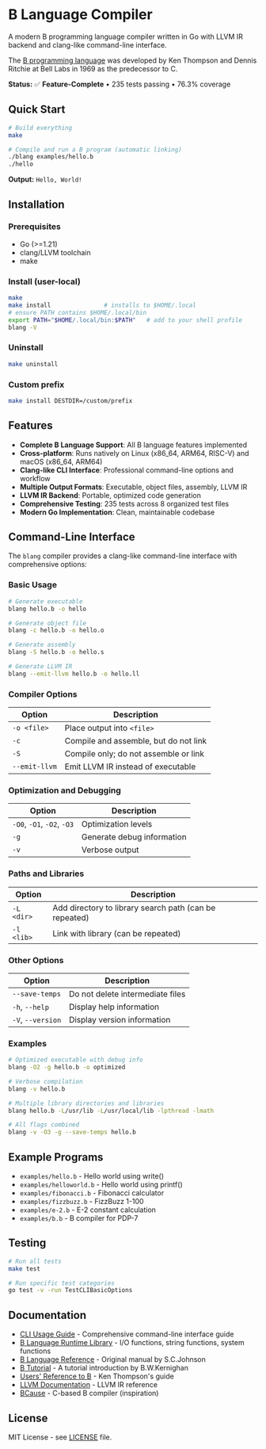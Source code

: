# B Language Compiler

A modern B programming language compiler written in Go with LLVM IR backend and clang-like command-line interface.

The [B programming language](https://en.wikipedia.org/wiki/B_(programming_language)) was developed by Ken Thompson and Dennis Ritchie at Bell Labs in 1969 as the predecessor to C.

**Status:** ✅ **Feature-Complete** • 235 tests passing • 76.3% coverage

## Quick Start

```bash
# Build everything
make

# Compile and run a B program (automatic linking)
./blang examples/hello.b
./hello
```

**Output:** `Hello, World!`

## Installation

### Prerequisites
- Go (>=1.21)
- clang/LLVM toolchain
- make

### Install (user-local)
```bash
make
make install               # installs to $HOME/.local
# ensure PATH contains $HOME/.local/bin
export PATH="$HOME/.local/bin:$PATH"   # add to your shell profile
blang -V
```

### Uninstall
```bash
make uninstall
```

### Custom prefix
```bash
make install DESTDIR=/custom/prefix
```

## Features

- **Complete B Language Support**: All B language features implemented
- **Cross-platform**: Runs natively on Linux (x86_64, ARM64, RISC-V) and macOS (x86_64, ARM64)
- **Clang-like CLI Interface**: Professional command-line options and workflow
- **Multiple Output Formats**: Executable, object files, assembly, LLVM IR
- **LLVM IR Backend**: Portable, optimized code generation
- **Comprehensive Testing**: 235 tests across 8 organized test files
- **Modern Go Implementation**: Clean, maintainable codebase

## Command-Line Interface

The `blang` compiler provides a clang-like command-line interface with comprehensive options:

### Basic Usage

```bash
# Generate executable
blang hello.b -o hello

# Generate object file
blang -c hello.b -o hello.o

# Generate assembly
blang -S hello.b -o hello.s

# Generate LLVM IR
blang --emit-llvm hello.b -o hello.ll
```

### Compiler Options

| Option | Description |
|--------|-------------|
| `-o <file>` | Place output into `<file>` |
| `-c` | Compile and assemble, but do not link |
| `-S` | Compile only; do not assemble or link |
| `--emit-llvm` | Emit LLVM IR instead of executable |

### Optimization and Debugging

| Option | Description |
|--------|-------------|
| `-O0`, `-O1`, `-O2`, `-O3` | Optimization levels |
| `-g` | Generate debug information |
| `-v` | Verbose output |

### Paths and Libraries

| Option | Description |
|--------|-------------|
| `-L <dir>` | Add directory to library search path (can be repeated) |
| `-l <lib>` | Link with library (can be repeated) |

### Other Options

| Option | Description |
|--------|-------------|
| `--save-temps` | Do not delete intermediate files |
| `-h`, `--help` | Display help information |
| `-V`, `--version` | Display version information |

### Examples

```bash
# Optimized executable with debug info
blang -O2 -g hello.b -o optimized

# Verbose compilation
blang -v hello.b

# Multiple library directories and libraries
blang hello.b -L/usr/lib -L/usr/local/lib -lpthread -lmath

# All flags combined
blang -v -O3 -g --save-temps hello.b
```

## Example Programs

- `examples/hello.b` - Hello world using write()
- `examples/helloworld.b` - Hello world using printf()
- `examples/fibonacci.b` - Fibonacci calculator
- `examples/fizzbuzz.b` - FizzBuzz 1-100
- `examples/e-2.b` - E-2 constant calculation
- `examples/b.b` - B compiler for PDP-7

## Testing

```bash
# Run all tests
make test

# Run specific test categories
go test -v -run TestCLIBasicOptions
```

## Documentation

- [CLI Usage Guide](doc/CLI.md) - Comprehensive command-line interface guide
- [B Language Runtime Library](runtime/README.md) - I/O functions, string functions, system functions
- [B Language Reference](https://github.com/sergev/blang/raw/refs/heads/main/doc/bref.pdf) - Original manual by S.C.Johnson
- [B Tutorial](https://github.com/sergev/blang/raw/refs/heads/main/doc/btut.pdf) - A tutorial introduction by B.W.Kernighan
- [Users' Reference to B](https://github.com/sergev/blang/raw/refs/heads/main/doc/kbman.pdf) - Ken Thompson's guide
- [LLVM Documentation](https://llvm.org/docs/LangRef.html) - LLVM IR reference
- [BCause](https://github.com/Spydr06/BCause) - C-based B compiler (inspiration)

## License

MIT License - see [LICENSE](LICENSE) file.
